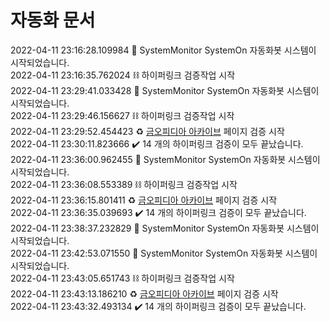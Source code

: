 # 자동화 문서

2022-04-11 23:16:28.109984 :rocket: SystemMonitor SystemOn 자동화봇 시스템이 시작되었습니다.  
2022-04-11 23:16:35.762024 :chains: 하이퍼링크 검증작업 시작  
2022-04-11 23:29:41.033428 :rocket: SystemMonitor SystemOn 자동화봇 시스템이 시작되었습니다.  
2022-04-11 23:29:46.156627 :chains: 하이퍼링크 검증작업 시작  
2022-04-11 23:29:52.454423 :recycle: [금오피디아 아카이브](https://github.com/Htmla69/Kumoh_In7) 페이지 검증 시작  
2022-04-11 23:30:11.823666 :heavy_check_mark: 14 개의 하이퍼링크 검증이 모두 끝났습니다.  
2022-04-11 23:36:00.962455 :rocket: SystemMonitor SystemOn 자동화봇 시스템이 시작되었습니다.  
2022-04-11 23:36:08.553389 :chains: 하이퍼링크 검증작업 시작  
2022-04-11 23:36:15.801411 :recycle: [금오피디아 아카이브](https://github.com/Htmla69/Kumoh_In7) 페이지 검증 시작  
2022-04-11 23:36:35.039693 :heavy_check_mark: 14 개의 하이퍼링크 검증이 모두 끝났습니다.  
2022-04-11 23:38:37.232829 :rocket: SystemMonitor SystemOn 자동화봇 시스템이 시작되었습니다.  
2022-04-11 23:42:53.071550 :rocket: SystemMonitor SystemOn 자동화봇 시스템이 시작되었습니다.  
2022-04-11 23:43:05.651743 :chains: 하이퍼링크 검증작업 시작  
2022-04-11 23:43:13.186210 :recycle: [금오피디아 아카이브](https://github.com/Htmla69/Kumoh_In7) 페이지 검증 시작  
2022-04-11 23:43:32.493134 :heavy_check_mark: 14 개의 하이퍼링크 검증이 모두 끝났습니다.  
